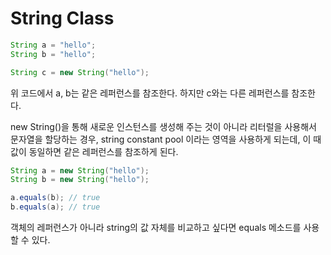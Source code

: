 # String Class

```java
String a = "hello";
String b = "hello";

String c = new String("hello");
```

위 코드에서 a, b는 같은 레퍼런스를 참조한다. 하지만 c와는 다른 레퍼런스를 참조한다.

new String()을 통해 새로운 인스턴스를 생성해 주는 것이 아니라 리터럴을 사용해서 문자열을 할당하는 경우, string constant pool 이라는 영역을 사용하게 되는데, 이 때 값이 동일하면 같은 레퍼런스를 참조하게 된다.

```java
String a = new String("hello");
String b = new String("hello");

a.equals(b); // true
b.equals(a); // true
```

객체의 레퍼런스가 아니라 string의 값 자체를 비교하고 싶다면 equals 메소드를 사용할 수 있다.
